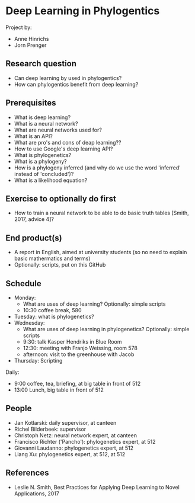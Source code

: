 # Deep Learning in Phylogentics

Project by:

 * Anne Hinrichs
 * Jorn Prenger

## Research question

 * Can deep learning by used in phylogentics?
 * How can phylogentics benefit from deep learning?
 
## Prerequisites

 * What is deep learning?
 * What is a neural network?
 * What are neural networks used for?
 * What is an API?
 * What are pro's and cons of deap learning??
 * How to use Google's deep learning API?
 * What is phylogenetics?
 * What is a phylogeny?
 * How is a phylogeny inferred (and why do we use the word 'inferred' instead of 'concluded')?
 * What is a likelihood equation?

## Exercise to optionally do first

 * How to train a neural network to be able to do basic truth tables [Smith, 2017, advice 4]?

## End product(s)

 * A report in English, aimed at university students (so no need to explain basic mathermatics and terms)
 * Optionally: scripts, put on this GitHub

## Schedule

 * Monday: 
   * What are uses of deep learning? Optionally: simple scripts
   * 10:30 coffee break, 580
 * Tuesday: what is phylogenetics?
 * Wednesday: 
   * What are uses of deep learning in phylogenetics? Optionally: simple scripts
   * 9:30: talk Kasper Hendriks in Blue Room
   * 12:30: meeting with Franjo Weissing, room 578
   * afternoon: visit to the greenhouse with Jacob
 * Thursday: Scripting

Daily: 

 * 9:00 coffee, tea, briefing, at big table in front of 512
 * 13:00 Lunch, big table in front of 512

## People

 * Jan Kotlarski: daily supervisor, at canteen
 * Richel Bilderbeek: supervisor
 * Christoph Netz: neural network expert, at canteen
 * Francisco Richter ('Pancho'): phylogenetics expert, at 512
 * Giovanni Laudanno: phylogenetics expert, at 512
 * Liang Xu: phylogenetics expert, at 512, at 512
 

## References

 * Leslie N. Smith, Best Practices for Applying Deep Learning to Novel Applications, 2017
